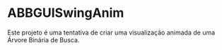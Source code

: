 # ABBGUISwingAnim
Este projeto é uma tentativa de criar uma visualização animada de uma Árvore Binária de Busca.
